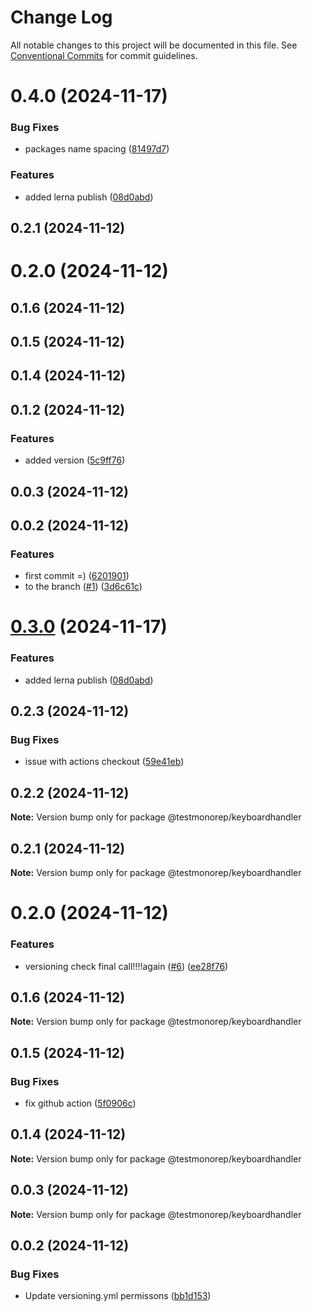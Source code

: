# Change Log

All notable changes to this project will be documented in this file.
See [Conventional Commits](https://conventionalcommits.org) for commit guidelines.

# 0.4.0 (2024-11-17)


### Bug Fixes

* packages name spacing ([81497d7](https://github.com/Kayuaga/techJump/commit/81497d74058ccc3a02ad645a168e1f26767b7bed))


### Features

* added lerna publish ([08d0abd](https://github.com/Kayuaga/techJump/commit/08d0abdc6c1c2027c374d8f351db3fc838be4c37))



## 0.2.1 (2024-11-12)



# 0.2.0 (2024-11-12)



## 0.1.6 (2024-11-12)



## 0.1.5 (2024-11-12)



## 0.1.4 (2024-11-12)



## 0.1.2 (2024-11-12)


### Features

* added version ([5c9ff76](https://github.com/Kayuaga/techJump/commit/5c9ff762dbcb2e6dc04f4cbe50d8d44d46ae2453))



## 0.0.3 (2024-11-12)



## 0.0.2 (2024-11-12)


### Features

* first commit =) ([6201901](https://github.com/Kayuaga/techJump/commit/62019016a9be02618f617c4d9051d3532f76a339))
* to the branch ([#1](https://github.com/Kayuaga/techJump/issues/1)) ([3d6c61c](https://github.com/Kayuaga/techJump/commit/3d6c61cf34cb9eeb1e69fdd3fbf15bd4a958fdf7))





# [0.3.0](https://github.com/Kayuaga/techJump/compare/@testmonorep/keyboardhandler@0.2.3...@testmonorep/keyboardhandler@0.3.0) (2024-11-17)


### Features

* added lerna publish ([08d0abd](https://github.com/Kayuaga/techJump/commit/08d0abdc6c1c2027c374d8f351db3fc838be4c37))





## 0.2.3 (2024-11-12)


### Bug Fixes

* issue with actions checkout ([59e41eb](https://github.com/Kayuaga/techJump/commit/59e41ebca4599d1c666eab4071e1d7993d1ce6b5))





## 0.2.2 (2024-11-12)

**Note:** Version bump only for package @testmonorep/keyboardhandler





## 0.2.1 (2024-11-12)

**Note:** Version bump only for package @testmonorep/keyboardhandler





# 0.2.0 (2024-11-12)


### Features

* versioning check final call!!!!again ([#6](https://github.com/Kayuaga/techJump/issues/6)) ([ee28f76](https://github.com/Kayuaga/techJump/commit/ee28f7683e1b08774148c07d5c0f339c099edbd1))





## 0.1.6 (2024-11-12)

**Note:** Version bump only for package @testmonorep/keyboardhandler





## 0.1.5 (2024-11-12)


### Bug Fixes

* fix github action ([5f0906c](https://github.com/Kayuaga/techJump/commit/5f0906c5eb7abe8233095eea1f611866fdd0a7a3))





## 0.1.4 (2024-11-12)

**Note:** Version bump only for package @testmonorep/keyboardhandler





## 0.0.3 (2024-11-12)

**Note:** Version bump only for package @testmonorep/keyboardhandler





## 0.0.2 (2024-11-12)


### Bug Fixes

* Update versioning.yml permissons ([bb1d153](https://github.com/Kayuaga/techJump/commit/bb1d153ea1266ed38cb92e134eec96f119485b1f))
